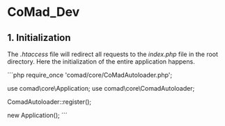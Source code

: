 # CoMad_Dev

## 1. Initialization
The *.htaccess* file will redirect all requests to the *index.php* file in the root directory. Here the initialization of the entire application happens.

´´´php
require_once 'comad/core/CoMadAutoloader.php';

use comad\core\Application;
use comad\core\ComadAutoloader;

ComadAutoloader::register();

new Application();
´´´


